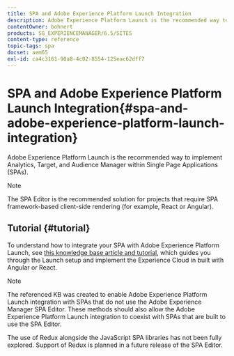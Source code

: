```yaml
---
title: SPA and Adobe Experience Platform Launch Integration
description: Adobe Experience Platform Launch is the recommended way to implement Analytics, Target, and Audience Manager within SPAs.
contentOwner: bohnert
products: SG_EXPERIENCEMANAGER/6.5/SITES
content-type: reference
topic-tags: spa
docset: aem65
exl-id: ca4c3161-90a8-4c02-8554-125eac62dff7
---
```

# SPA and Adobe Experience Platform Launch Integration{#spa-and-adobe-experience-platform-launch-integration}

Adobe Experience Platform Launch is the recommended way to implement Analytics, Target, and Audience Manager within Single Page Applications (SPAs).

>[!NOTE]
>
>The SPA Editor is the recommended solution for projects that require SPA framework-based client-side rendering (for example, React or Angular).

## Tutorial {#tutorial}

To understand how to integrate your SPA with Adobe Experience Platform Launch, see [this knowledge base article and tutorial](https://experienceleague.adobe.com/docs/experience-manager-learn/sites/spa-editor/spa-editor-framework-feature-video-use.html), which guides you through the Launch setup and implement the Experience Cloud in built with Angular or React.

>[!NOTE]
>
>The referenced KB was created to enable Adobe Experience Platform Launch integration with SPAs that do not use the Adobe Experience Manager SPA Editor. These methods should also allow the Adobe Experience Platform Launch integration to coexist with SPAs that are built to use the SPA Editor.
>
>The use of Redux alongside the JavaScript SPA libraries has not been fully explored. Support of Redux is planned in a future release of the SPA Editor.
